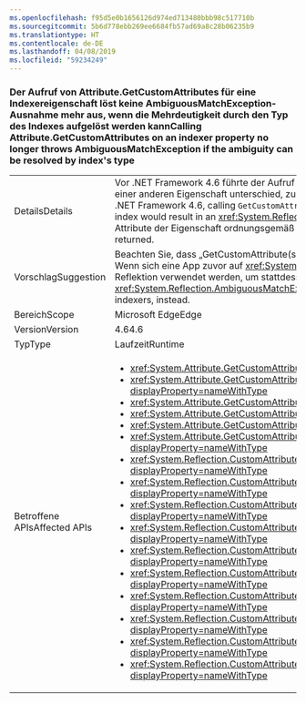 ```yaml
---
ms.openlocfilehash: f95d5e0b1656126d974ed713480bbb98c517710b
ms.sourcegitcommit: 5b6d778ebb269ee6684fb57ad69a8c28b06235b9
ms.translationtype: HT
ms.contentlocale: de-DE
ms.lasthandoff: 04/08/2019
ms.locfileid: "59234249"
---
```

### <a name="calling-attributegetcustomattributes-on-an-indexer-property-no-longer-throws-ambiguousmatchexception-if-the-ambiguity-can-be-resolved-by-indexs-type"></a><span data-ttu-id="00978-101">Der Aufruf von Attribute.GetCustomAttributes für eine Indexereigenschaft löst keine AmbiguousMatchException-Ausnahme mehr aus, wenn die Mehrdeutigkeit durch den Typ des Indexes aufgelöst werden kann</span><span class="sxs-lookup"><span data-stu-id="00978-101">Calling Attribute.GetCustomAttributes on an indexer property no longer throws AmbiguousMatchException if the ambiguity can be resolved by index's type</span></span>

|   |   |
|---|---|
|<span data-ttu-id="00978-102">Details</span><span class="sxs-lookup"><span data-stu-id="00978-102">Details</span></span>|<span data-ttu-id="00978-103">Vor .NET Framework 4.6 führte der Aufruf von <code>GetCustomAttribute(s)</code> für eine Indexereigenschaft, die sich nur durch den Indextyp von einer anderen Eigenschaft unterschied, zu einer <xref:System.Reflection.AmbiguousMatchException?displayProperty=name>.</span><span class="sxs-lookup"><span data-stu-id="00978-103">Prior to the .NET Framework 4.6, calling <code>GetCustomAttribute(s)</code> on an indexer property which differed from another property only by the type of the index would result in an <xref:System.Reflection.AmbiguousMatchException?displayProperty=name>.</span></span> <span data-ttu-id="00978-104">Ab .NET Framework 4.6 werden die Attribute der Eigenschaft ordnungsgemäß zurückgegeben.</span><span class="sxs-lookup"><span data-stu-id="00978-104">Beginning in the .NET Framework 4.6, the property's attributes will be correctly returned.</span></span>|
|<span data-ttu-id="00978-105">Vorschlag</span><span class="sxs-lookup"><span data-stu-id="00978-105">Suggestion</span></span>|<span data-ttu-id="00978-106">Beachten Sie, dass „GetCustomAttribute(s)“ jetzt häufiger funktioniert.</span><span class="sxs-lookup"><span data-stu-id="00978-106">Be aware that GetCustomAttribute(s) will work more frequently now.</span></span> <span data-ttu-id="00978-107">Wenn sich eine App zuvor auf <xref:System.Reflection.AmbiguousMatchException?displayProperty=name> verlassen hat, sollte jetzt die Reflektion verwendet werden, um stattdessen explizit nach mehreren Indexern zu suchen.</span><span class="sxs-lookup"><span data-stu-id="00978-107">If an app was previously relying on the <xref:System.Reflection.AmbiguousMatchException?displayProperty=name>, reflection should now be used to explicitly look for multiple indexers, instead.</span></span>|
|<span data-ttu-id="00978-108">Bereich</span><span class="sxs-lookup"><span data-stu-id="00978-108">Scope</span></span>|<span data-ttu-id="00978-109">Microsoft Edge</span><span class="sxs-lookup"><span data-stu-id="00978-109">Edge</span></span>|
|<span data-ttu-id="00978-110">Version</span><span class="sxs-lookup"><span data-stu-id="00978-110">Version</span></span>|<span data-ttu-id="00978-111">4.6</span><span class="sxs-lookup"><span data-stu-id="00978-111">4.6</span></span>|
|<span data-ttu-id="00978-112">Typ</span><span class="sxs-lookup"><span data-stu-id="00978-112">Type</span></span>|<span data-ttu-id="00978-113">Laufzeit</span><span class="sxs-lookup"><span data-stu-id="00978-113">Runtime</span></span>|
|<span data-ttu-id="00978-114">Betroffene APIs</span><span class="sxs-lookup"><span data-stu-id="00978-114">Affected APIs</span></span>|<ul><li><xref:System.Attribute.GetCustomAttribute(System.Reflection.MemberInfo,System.Type)?displayProperty=nameWithType></li><li><xref:System.Attribute.GetCustomAttribute(System.Reflection.MemberInfo,System.Type,System.Boolean)?displayProperty=nameWithType></li><li><xref:System.Attribute.GetCustomAttributes(System.Reflection.MemberInfo)?displayProperty=nameWithType></li><li><xref:System.Attribute.GetCustomAttributes(System.Reflection.MemberInfo,System.Boolean)?displayProperty=nameWithType></li><li><xref:System.Attribute.GetCustomAttributes(System.Reflection.MemberInfo,System.Type)?displayProperty=nameWithType></li><li><xref:System.Attribute.GetCustomAttributes(System.Reflection.MemberInfo,System.Type,System.Boolean)?displayProperty=nameWithType></li><li><xref:System.Reflection.CustomAttributeExtensions.GetCustomAttribute(System.Reflection.MemberInfo,System.Type)?displayProperty=nameWithType></li><li><xref:System.Reflection.CustomAttributeExtensions.GetCustomAttribute(System.Reflection.MemberInfo,System.Type,System.Boolean)?displayProperty=nameWithType></li><li><xref:System.Reflection.CustomAttributeExtensions.GetCustomAttribute%60%601(System.Reflection.MemberInfo)?displayProperty=nameWithType></li><li><xref:System.Reflection.CustomAttributeExtensions.GetCustomAttribute%60%601(System.Reflection.MemberInfo,System.Boolean)?displayProperty=nameWithType></li><li><xref:System.Reflection.CustomAttributeExtensions.GetCustomAttributes(System.Reflection.MemberInfo)?displayProperty=nameWithType></li><li><xref:System.Reflection.CustomAttributeExtensions.GetCustomAttributes(System.Reflection.MemberInfo,System.Boolean)?displayProperty=nameWithType></li><li><xref:System.Reflection.CustomAttributeExtensions.GetCustomAttributes(System.Reflection.MemberInfo,System.Type)?displayProperty=nameWithType></li><li><xref:System.Reflection.CustomAttributeExtensions.GetCustomAttributes(System.Reflection.MemberInfo,System.Type,System.Boolean)?displayProperty=nameWithType></li><li><xref:System.Reflection.CustomAttributeExtensions.GetCustomAttributes%60%601(System.Reflection.MemberInfo)?displayProperty=nameWithType></li><li><xref:System.Reflection.CustomAttributeExtensions.GetCustomAttributes%60%601(System.Reflection.MemberInfo,System.Boolean)?displayProperty=nameWithType></li></ul>|
